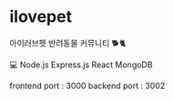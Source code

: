 # ilovepet
아이러브펫 반려동물 커뮤니티 🐕🐈

💻
Node.js
Express.js
React
MongoDB


frontend port : 3000
backend port : 3002

